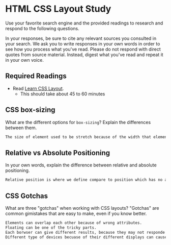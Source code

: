 # HTML CSS Layout Study

Use your favorite search engine and the provided readings to research and respond to the following questions.

In your responses, be sure to cite any relevant sources you consulted in your search. We ask you to write responses in your own words in order to see how you process what you've read. Please do not respond with direct quotes from source material. Instead, digest what you've read and repeat it in your own voice.

## Required Readings

- Read [Learn CSS Layout](http://learnlayout.com).
  - This should take about 45 to 60 minutes

## CSS box-sizing

What are the different options for `box-sizing`? Explain the differences between them.

```md
The size of element used to be stretch because of the width that element was located. However, box-sizing is eliminating this malfunction by creating certain standart for different type of browsers.
```

## Relative vs Absolute Positioning

In your own words, explain the difference between relative and absolute positioning.

```md
Relative position is where we define compare to position which has no atribute. Like the difference from its poisition to static position. On the other hand, absolute position is element position compared to its parent's element position.
```

## CSS Gotchas

What are three "gotchas" when working with CSS layouts? "Gotchas" are common gimistakes that are easy to make, even if you know better.

```md
Elements can overlap each other because of wrong attributes.
Floating can be one of the tricky parts.
Each borwser can give different results, because they may not responde to new attributes.
Different type of devices becuase of their different displays can cause visualization issues, if the program is not responsive.
```
